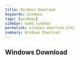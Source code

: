 ```yaml
---
title: Windows Download 
keywords: windows 
tags: [windows]
sidebar: home_sidebar
permalink: windows-download.html
summary: Windows Download
---
```


## Windows Download